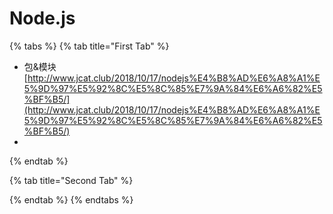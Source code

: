 # Node.js

{% tabs %}
{% tab title="First Tab" %}
* 包&模块 [http://www.jcat.club/2018/10/17/nodejs%E4%B8%AD%E6%A8%A1%E5%9D%97%E5%92%8C%E5%8C%85%E7%9A%84%E6%A6%82%E5%BF%B5/](http://www.jcat.club/2018/10/17/nodejs%E4%B8%AD%E6%A8%A1%E5%9D%97%E5%92%8C%E5%8C%85%E7%9A%84%E6%A6%82%E5%BF%B5/)
* 
{% endtab %}

{% tab title="Second Tab" %}

{% endtab %}
{% endtabs %}

